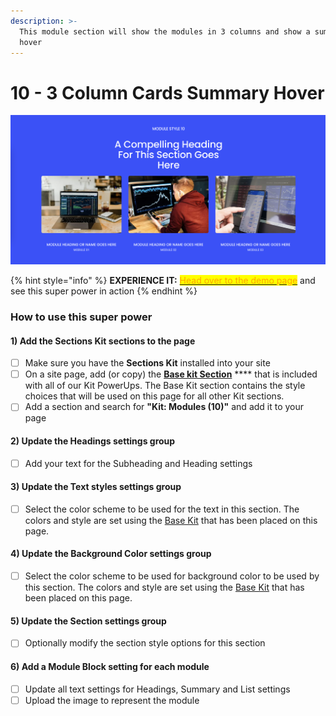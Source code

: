 ```yaml
---
description: >-
  This module section will show the modules in 3 columns and show a summary on
  hover
---
```


# 10 - 3 Column Cards Summary Hover

![](<../../../.gitbook/assets/Screen Shot 2022-01-16 at 9.45.59 AM.png>)

{% hint style="info" %}
**EXPERIENCE IT:** [<mark style="color:orange;">Head over to the demo page</mark>](https://powerupkit.thinkific.com/pages/modules) and see this super power in action
{% endhint %}

### How to use this super power

#### 1) Add the Sections Kit sections to the page

* [ ] Make sure you have the **Sections Kit** installed into your site
* [ ] On a site page, add (or copy) the [**Base kit Section**](../../kit-common-sections/base-kit.md) **** that is included with all of our Kit PowerUps. The Base Kit section contains the style choices that will be used on this page for all other Kit sections.&#x20;
* [ ] Add a section and search for **"Kit: Modules (10)"** and add it to your page

#### 2) Update the Headings settings group

* [ ] Add your text for the Subheading and Heading settings

#### 3) Update the Text styles settings group

* [ ] Select the color scheme to be used for the text in this section. The colors and style are set using the [Base Kit](../../kit-common-sections/base-kit.md) that has been placed on this page.

#### 4) Update the Background Color settings group

* [ ] Select the color scheme to be used for background color to be used by this section. The colors and style are set using the [Base Kit](../../kit-common-sections/base-kit.md) that has been placed on this page.

#### 5) Update the Section settings group

* [ ] Optionally modify the section style options for this section

#### 6) Add a Module Block setting for each module

* [ ] Update all text settings for Headings, Summary and List settings
* [ ] Upload the image to represent the module
